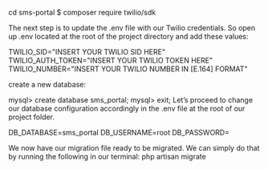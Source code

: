 
cd sms-portal
$ composer require twilio/sdk 

The next step is to update the .env file with our Twilio credentials. So open up .env located at the root of the project directory and add these values:

TWILIO_SID="INSERT YOUR TWILIO SID HERE"
TWILIO_AUTH_TOKEN="INSERT YOUR TWILIO TOKEN HERE"
TWILIO_NUMBER="INSERT YOUR TWILIO NUMBER IN [E.164] FORMAT"

create a new database:

mysql> create database sms_portal;
mysql> exit;
Let’s proceed to change our database configuration accordingly in the .env file at the root of our project folder.

DB_DATABASE=sms_portal
DB_USERNAME=root
DB_PASSWORD=

We now have our migration file ready to be migrated. We can simply do that by running the following in our terminal:
php artisan migrate
